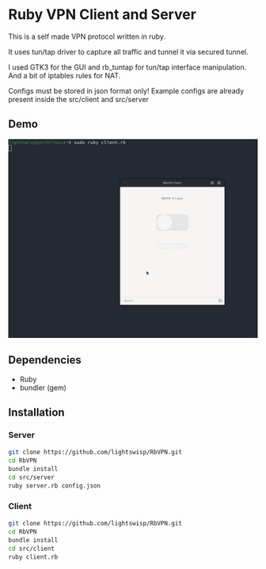 
# Ruby VPN Client and Server

This is a self made VPN protocol written in ruby.

It uses tun/tap driver to capture all traffic and tunnel it via secured tunnel.

I used GTK3 for the GUI and rb_tuntap for tun/tap interface manipulation. And a bit of iptables rules for NAT. 

Configs must be stored in json format only! Example configs are already present inside the src/client and src/server


## Demo

![](https://github.com/lightswisp/RbVPN/blob/main/gif/main.gif?raw=true)


## Dependencies

- Ruby
- bundler (gem)
## Installation

### Server

```bash
git clone https://github.com/lightswisp/RbVPN.git
cd RbVPN
bundle install
cd src/server
ruby server.rb config.json
```

### Client

```bash
git clone https://github.com/lightswisp/RbVPN.git
cd RbVPN
bundle install
cd src/client
ruby client.rb
```
    
